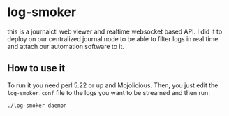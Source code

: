 # log-smoker

this is a journalctl web viewer and realtime websocket based API. I did it to deploy on our centralized journal node to be able to filter logs in real time and attach our automation software to it.

## How to use it

To run it you need perl 5.22 or up and Mojolicious. Then, you just edit the `log-smoker.conf` file to the logs you want to be streamed and then run:

```bash
./log-smoker daemon
```


